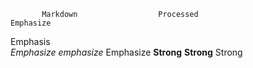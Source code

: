  	       Markdown	                 Processed                    Emphasize
Emphasis	
               *Emphasize* _emphasize_                                Emphasize
               **Strong** __Strong__                                  Strong


